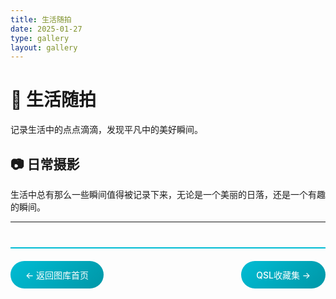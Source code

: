 ```yaml
---
title: 生活随拍
date: 2025-01-27
type: gallery
layout: gallery
---
```

# 📱 生活随拍

记录生活中的点点滴滴，发现平凡中的美好瞬间。

## 📷 日常摄影

生活中总有那么一些瞬间值得被记录下来，无论是一个美丽的日落，还是一个有趣的瞬间。
<div class="photo-grid">

</div>

---

<div class="gallery-nav">
<a href="/gallery/" class="nav-btn">← 返回图库首页</a>
<a href="/gallery/qsl/" class="nav-btn">QSL收藏集 →</a>
</div>

<style>


.gallery-nav {
    display: flex;
    justify-content: space-between;
    margin-top: 40px;
    padding: 20px 0;
    border-top: 2px solid #00bcd4;
}

.nav-btn {
    background: linear-gradient(135deg, #00bcd4, #0097a7);
    color: white;
    padding: 12px 24px;
    border-radius: 25px;
    text-decoration: none;
    transition: all 0.3s ease;
    font-weight: 500;
}

.nav-btn:hover {
    background: linear-gradient(135deg, #0097a7, #00838f);
    transform: translateY(-2px);
    box-shadow: 0 8px 25px rgba(0, 188, 212, 0.3);
}

@media (max-width: 768px) {
    .gallery-nav {
        flex-direction: column;
        gap: 10px;
    }
  
    .nav-btn {
        text-align: center;
    }
}
</style>
